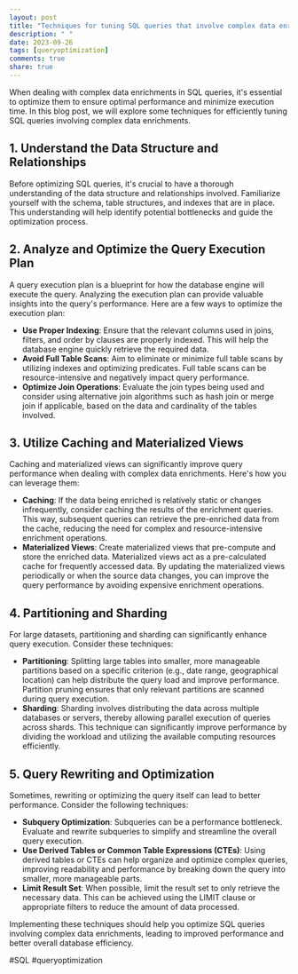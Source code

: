 ```yaml
---
layout: post
title: "Techniques for tuning SQL queries that involve complex data enrichments"
description: " "
date: 2023-09-26
tags: [queryoptimization]
comments: true
share: true
---
```


When dealing with complex data enrichments in SQL queries, it's essential to optimize them to ensure optimal performance and minimize execution time. In this blog post, we will explore some techniques for efficiently tuning SQL queries involving complex data enrichments.

## 1. Understand the Data Structure and Relationships

Before optimizing SQL queries, it's crucial to have a thorough understanding of the data structure and relationships involved. Familiarize yourself with the schema, table structures, and indexes that are in place. This understanding will help identify potential bottlenecks and guide the optimization process.

## 2. Analyze and Optimize the Query Execution Plan

A query execution plan is a blueprint for how the database engine will execute the query. Analyzing the execution plan can provide valuable insights into the query's performance. Here are a few ways to optimize the execution plan:

- **Use Proper Indexing**: Ensure that the relevant columns used in joins, filters, and order by clauses are properly indexed. This will help the database engine quickly retrieve the required data.
- **Avoid Full Table Scans**: Aim to eliminate or minimize full table scans by utilizing indexes and optimizing predicates. Full table scans can be resource-intensive and negatively impact query performance.
- **Optimize Join Operations**: Evaluate the join types being used and consider using alternative join algorithms such as hash join or merge join if applicable, based on the data and cardinality of the tables involved.

## 3. Utilize Caching and Materialized Views

Caching and materialized views can significantly improve query performance when dealing with complex data enrichments. Here's how you can leverage them:

- **Caching**: If the data being enriched is relatively static or changes infrequently, consider caching the results of the enrichment queries. This way, subsequent queries can retrieve the pre-enriched data from the cache, reducing the need for complex and resource-intensive enrichment operations.
- **Materialized Views**: Create materialized views that pre-compute and store the enriched data. Materialized views act as a pre-calculated cache for frequently accessed data. By updating the materialized views periodically or when the source data changes, you can improve the query performance by avoiding expensive enrichment operations.

## 4. Partitioning and Sharding

For large datasets, partitioning and sharding can significantly enhance query execution. Consider these techniques:

- **Partitioning**: Splitting large tables into smaller, more manageable partitions based on a specific criterion (e.g., date range, geographical location) can help distribute the query load and improve performance. Partition pruning ensures that only relevant partitions are scanned during query execution.
- **Sharding**: Sharding involves distributing the data across multiple databases or servers, thereby allowing parallel execution of queries across shards. This technique can significantly improve performance by dividing the workload and utilizing the available computing resources efficiently.

## 5. Query Rewriting and Optimization

Sometimes, rewriting or optimizing the query itself can lead to better performance. Consider the following techniques:

- **Subquery Optimization**: Subqueries can be a performance bottleneck. Evaluate and rewrite subqueries to simplify and streamline the overall query execution.
- **Use Derived Tables or Common Table Expressions (CTEs)**: Using derived tables or CTEs can help organize and optimize complex queries, improving readability and performance by breaking down the query into smaller, more manageable parts.
- **Limit Result Set**: When possible, limit the result set to only retrieve the necessary data. This can be achieved using the LIMIT clause or appropriate filters to reduce the amount of data processed.

Implementing these techniques should help you optimize SQL queries involving complex data enrichments, leading to improved performance and better overall database efficiency.

#SQL #queryoptimization